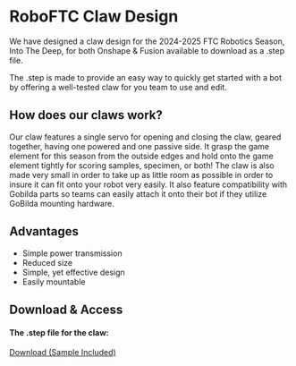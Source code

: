 # RoboFTC Claw Design

We have designed a claw design for the 2024-2025 FTC Robotics Season, Into The Deep, for both Onshape & Fusion available to download as a .step file.

The .step is made to provide an easy way to quickly get started with a bot by offering a well-tested claw for you team to use and edit.

## How does our claws work?

Our claw features a single servo for opening and closing the claw, geared together, having one powered and one passive side. It grasp the game element for this season from the outside edges and hold onto the game element tightly for scoring samples, specimen, or both! The claw is also made very small in order to take up as little room as possible in order to insure it can fit onto your robot very easily. It also feature compatibility with Gobilda parts so teams can easily attach it onto their bot if they utilize GoBilda mounting hardware.

## Advantages
- Simple power transmission
- Reduced size
- Simple, yet effective design
- Easily mountable

## Download & Access

#### The .step file for the claw:

<a href="../downloads/claw" download>Download (Sample Included)</a>
